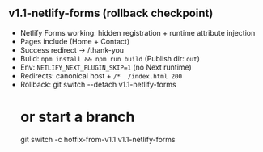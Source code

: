 
## v1.1-netlify-forms (rollback checkpoint)
- Netlify Forms working: hidden registration + runtime attribute injection
- Pages include <EmailJsFormBridge /> (Home + Contact)
- Success redirect -> /thank-you
- Build: `npm install && npm run build` (Publish dir: `out`)
- Env: `NETLIFY_NEXT_PLUGIN_SKIP=1` (no Next runtime)
- Redirects: canonical host + `/*  /index.html 200`
- Rollback:
  git switch --detach v1.1-netlify-forms
  # or start a branch
  git switch -c hotfix-from-v1.1 v1.1-netlify-forms
